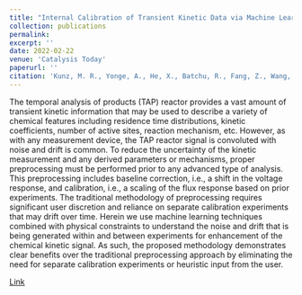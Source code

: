 ```yaml
---
title: "Internal Calibration of Transient Kinetic Data via Machine Learning"
collection: publications
permalink: 
excerpt: ''
date: 2022-02-22
venue: 'Catalysis Today'
paperurl: ''
citation: 'Kunz, M. R., Yonge, A., He, X., Batchu, R., Fang, Z., Wang, Y., Yablonsky, G.S., & Fushimi, R. R. (2023). &quot;Internal Calibration of Transient Kinetic Data via Machine Learning.&quot; <i>Catalysis Today</i>. 417, 113650.'
---
```


The temporal analysis of products (TAP) reactor provides a vast amount of transient kinetic information that may be used to describe a variety of chemical features including residence time distributions, kinetic coefficients, number of active sites, reaction mechanism, etc. However, as with any measurement device, the TAP reactor signal is convoluted with noise and drift is common. To reduce the uncertainty of the kinetic measurement and any derived parameters or mechanisms, proper preprocessing must be performed prior to any advanced type of analysis. This preprocessing includes baseline correction, i.e., a shift in the voltage response, and calibration, i.e., a scaling of the flux response based on prior experiments. The traditional methodology of preprocessing requires significant user discretion and reliance on separate calibration experiments that may drift over time. Herein we use machine learning techniques combined with physical constraints to understand the noise and drift that is being generated within and between experiments for enhancement of the chemical kinetic signal. As such, the proposed methodology demonstrates clear benefits over the traditional preprocessing approach by eliminating the need for separate calibration experiments or heuristic input from the user.

[Link](https://www.sciencedirect.com/science/article/pii/S092058612200061X?casa_token=ZVo7wxObtq4AAAAA:-oO6xxQM-POKNamXZ7d1VJW9QJ7IdNPOH0FlHULGdhFKwr52zblDGJkD_199_vK1imqMHP-TjVQ)
